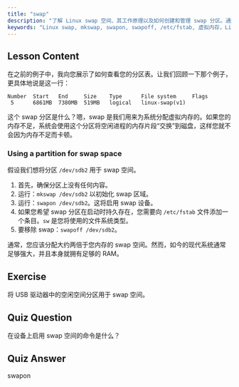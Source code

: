 ```yaml
---
title: "swap"
description: "了解 Linux swap 空间、其工作原理以及如何创建和管理 swap 分区。通过本指南优化您的系统内存使用！"
keywords: "Linux swap, mkswap, swapon, swapoff, /etc/fstab, 虚拟内存，Linux 初学者，Linux 教程"
---
```


## Lesson Content

在之前的例子中，我向您展示了如何查看您的分区表。让我们回顾一下那个例子，更具体地说是这一行：

```
Number  Start   End     Size    Type      File system     Flags
 5      6861MB  7380MB  519MB   logical   linux-swap(v1)
```

这个 swap 分区是什么？嗯，swap 是我们用来为系统分配虚拟内存的。如果您的内存不足，系统会使用这个分区将空闲进程的内存片段“交换”到磁盘，这样您就不会因为内存不足而卡顿。

### Using a partition for swap space

假设我们想将分区 `/dev/sdb2` 用于 swap 空间。

1. 首先，确保分区上没有任何内容。
2. 运行：`mkswap /dev/sdb2` 以初始化 swap 区域。
3. 运行：`swapon /dev/sdb2`。这将启用 swap 设备。
4. 如果您希望 swap 分区在启动时持久存在，您需要向 `/etc/fstab` 文件添加一个条目。`sw` 是您将使用的文件系统类型。
5. 要移除 swap：`swapoff /dev/sdb2`。

通常，您应该分配大约两倍于您内存的 swap 空间。然而，如今的现代系统通常足够强大，并且本身就拥有足够的 RAM。

## Exercise

将 USB 驱动器中的空闲空间分区用于 swap 空间。

## Quiz Question

在设备上启用 swap 空间的命令是什么？

## Quiz Answer

swapon

